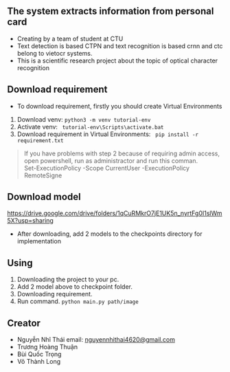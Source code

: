 ## The system extracts information from personal card
- Creating by a team of student at CTU 
- Text detection is based CTPN and text recognition is based crnn and ctc belong to vietocr systems.  
- This is a scientific research project about the topic of optical character recognition 

## Download requirement
- To download requirement, firstly you should create Virtual Environments
1. Download venv:
            ```
            python3 -m venv tutorial-env 
            ```
2. Activate venv:
            ``` 
            tutorial-env\Scripts\activate.bat
            ```
3. Download requirement in Virtual Environments:
            ``` 
            pip install -r requirement.txt
            ```
>    If you have problems with step 2 because of requiring admin access, open powershell, run as administractor and run this comman.                     
>            Set-ExecutionPolicy -Scope CurrentUser -ExecutionPolicy RemoteSigne
            

## Download model 
   https://drive.google.com/drive/folders/1qCuRMkrO7jE1UK5n_nyrtFg0I1slWm5X?usp=sharing

   - After downloading, add 2 models to the checkpoints directory for implementation

## Using

  1. Downloading the project to your pc.
  2. Add 2 model above to checkpoint folder.
  3. Downloading requirement.
  3. Run command.
            ```python main.py path/image```
            
 ## Creator
 - Nguyễn Nhĩ Thái                  email: nguyennhithai4620@gmail.com
 - Trương Hoàng Thuận
 - Bùi Quốc Trọng
 - Võ Thành Long




